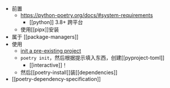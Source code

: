 - 前置
  - https://python-poetry.org/docs/#system-requirements
    - [[python]] 3.8+ 跨平台
  - 使用[[pipx]]安装
- 属于 [[package-managers]]
- 使用
  - [init a pre-existing project](https://python-poetry.org/docs/basic-usage/#initialising-a-pre-existing-project)
  - `poetry init`，然后根据提示填入东西，创建[[pyproject-toml]]
    - [[interactive]]！
  - 然后[[poetry-install]]装[[dependencies]]
- [[poetry-dependency-specification]]